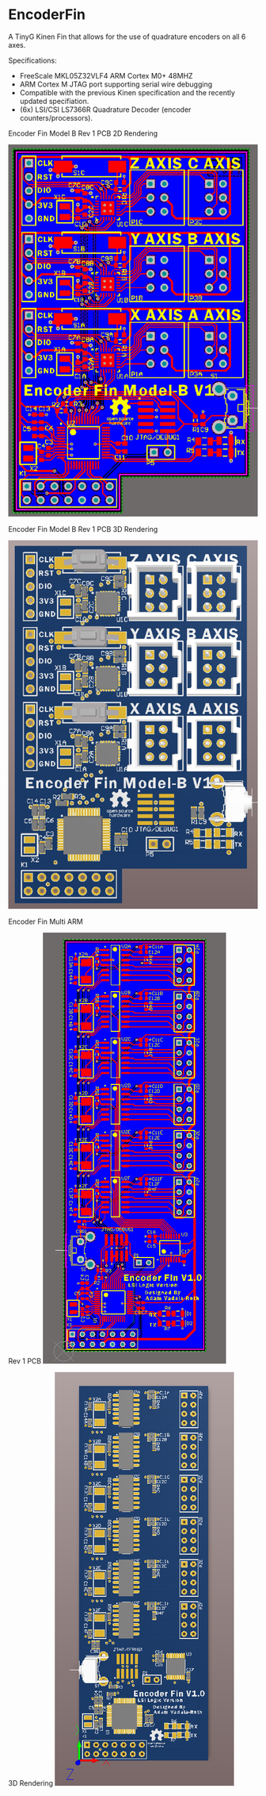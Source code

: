 EncoderFin
==========

A TinyG Kinen Fin that allows for the use of quadrature encoders on all 6 axes. 


Specifications:
- FreeScale MKL05Z32VLF4 ARM Cortex M0+ 48MHZ
- ARM Cortex M JTAG port supporting serial wire debugging
- Compatible with the previous Kinen specification and the recently updated specifiation.
- (6x) LSI/CSI LS7366R Quadrature Decoder (encoder counters/processors).


Encoder Fin Model B Rev 1 PCB 2D Rendering

![First Pass PCB of Model B](PCB/Encoder%20Fin%20Multi%20ARM/EncoderFinARM2D.png)

Encoder Fin Model B Rev 1 PCB 3D Rendering

![First Pass PCB of Model B](PCB/Encoder%20Fin%20Multi%20ARM/EncoderFinARM3D.png)

Encoder Fin Multi ARM

Rev 1 PCB
![First Pass PCB](PCB/EncoderFin2D.png)

3D Rendering
![First Pass PCB](PCB/EncoderFin3D.png)
